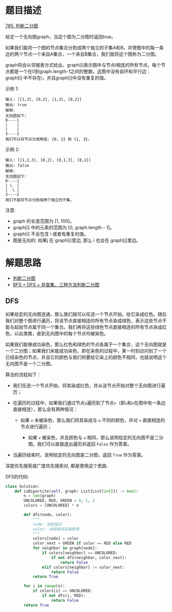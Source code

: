 # 题目描述

[785. 判断二分图](https://leetcode-cn.com/problems/is-graph-bipartite/)

给定一个无向图graph，当这个图为二分图时返回true。

如果我们能将一个图的节点集合分割成两个独立的子集A和B，并使图中的每一条边的两个节点一个来自A集合，一个来自B集合，我们就将这个图称为二分图。

graph将会以邻接表方式给出，graph[i]表示图中与节点i相连的所有节点。每个节点都是一个在0到graph.length-1之间的整数。这图中没有自环和平行边： graph[i] 中不存在i，并且graph[i]中没有重复的值。

示例 1:
```
输入: [[1,3], [0,2], [1,3], [0,2]]
输出: true
解释:
无向图如下:
0----1
|    |
|    |
3----2
我们可以将节点分成两组: {0, 2} 和 {1, 3}。
```

示例 2:
```
输入: [[1,2,3], [0,2], [0,1,3], [0,2]]
输出: false
解释:
无向图如下:
0----1
| \  |
|  \ |
3----2
我们不能将节点分割成两个独立的子集。
```

注意:

- graph 的长度范围为 [1, 100]。
- graph[i] 中的元素的范围为 [0, graph.length - 1]。
- graph[i] 不会包含 i 或者有重复的值。
- 图是无向的: 如果j 在 graph[i]里边, 那么 i 也会在 graph[j]里边。

# 解题思路

- [判断二分图](https://leetcode-cn.com/problems/is-graph-bipartite/solution/pan-duan-er-fen-tu-by-leetcode-solution/)
- [BFS + DFS + 并查集，三种方法判断二分图](https://leetcode-cn.com/problems/is-graph-bipartite/solution/bfs-dfs-bing-cha-ji-san-chong-fang-fa-pan-duan-er-/)

## DFS

如果给定的无向图连通，那么我们就可以任选一个节点开始，给它染成红色。随后我们对整个图进行遍历，将该节点直接相连的所有节点染成绿色，表示这些节点不能与起始节点属于同一个集合。我们再将这些绿色节点直接相连的所有节点染成红色，以此类推，直到无向图中的每个节点均被染色。

如果我们能够成功染色，那么红色和绿色的节点各属于一个集合，这个无向图就是一个二分图；如果我们未能成功染色，即在染色的过程中，某一时刻访问到了一个已经染色的节点，并且它的颜色与我们将要给它染上的颜色不相同，也就说明这个无向图不是一个二分图。

算法的流程如下：

- 我们任选一个节点开始，将其染成红色，并从该节点开始对整个无向图进行遍历；

- 在遍历的过程中，如果我们通过节点`u`遍历到了节点`v`（即`u`和`v`在图中有一条边直接相连），那么会有两种情况：

    - 如果 `v` 未被染色，那么我们将其染成与 `u` 不同的颜色，并对 `v` 直接相连的节点进行遍历；

      - 如果 `v` 被染色，并且颜色与 `u` 相同，那么说明给定的无向图不是二分图。我们可以直接退出遍历并返回 `False` 作为答案。

- 当遍历结束时，说明给定的无向图是二分图，返回 `True` 作为答案。

深度优先搜索或广度优先搜索对, 都是使用这个思路.

DFS的代码:

```python
class Solution:
    def isBipartite(self, graph: List[List[int]]) -> bool:
        n = len(graph)
        UNCOLORED, RED, GREEN = 0, 1, 2
        colors = [UNCOLORED] * n

        def dfs(node, color):
            """
            code: 当前结点
            color: 当前结点应染颜色
            """
            colors[node] = color
            color_next = GREEN if color == RED else RED
            for neighbor in graph[node]:
                if colors[neighbor] == UNCOLORED:
                    if not dfs(neighbor, color_next):
                        return False
                elif colors[neighbor] != color_next:
                    return False
            return True

        for i in range(n):
            if colors[i] == UNCOLORED:
                if not dfs(i, RED):
                    return False
        return True
```
